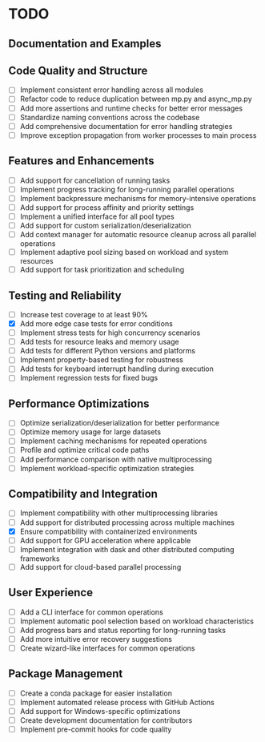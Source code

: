 # TODO

## Documentation and Examples

## Code Quality and Structure

- [ ] Implement consistent error handling across all modules
- [ ] Refactor code to reduce duplication between mp.py and async_mp.py
- [ ] Add more assertions and runtime checks for better error messages
- [ ] Standardize naming conventions across the codebase
- [ ] Add comprehensive documentation for error handling strategies
- [ ] Improve exception propagation from worker processes to main process

## Features and Enhancements

- [ ] Add support for cancellation of running tasks
- [ ] Implement progress tracking for long-running parallel operations
- [ ] Implement backpressure mechanisms for memory-intensive operations
- [ ] Add support for process affinity and priority settings
- [ ] Implement a unified interface for all pool types
- [ ] Add support for custom serialization/deserialization
- [ ] Add context manager for automatic resource cleanup across all parallel operations
- [ ] Implement adaptive pool sizing based on workload and system resources
- [ ] Add support for task prioritization and scheduling

## Testing and Reliability

- [ ] Increase test coverage to at least 90%
- [x] Add more edge case tests for error conditions
- [ ] Implement stress tests for high concurrency scenarios
- [ ] Add tests for resource leaks and memory usage
- [ ] Add tests for different Python versions and platforms
- [ ] Implement property-based testing for robustness
- [ ] Add tests for keyboard interrupt handling during execution
- [ ] Implement regression tests for fixed bugs

## Performance Optimizations

- [ ] Optimize serialization/deserialization for better performance
- [ ] Optimize memory usage for large datasets
- [ ] Implement caching mechanisms for repeated operations
- [ ] Profile and optimize critical code paths
- [ ] Add performance comparison with native multiprocessing
- [ ] Implement workload-specific optimization strategies

## Compatibility and Integration

- [ ] Implement compatibility with other multiprocessing libraries
- [ ] Add support for distributed processing across multiple machines
- [x] Ensure compatibility with containerized environments
- [ ] Add support for GPU acceleration where applicable
- [ ] Implement integration with dask and other distributed computing frameworks
- [ ] Add support for cloud-based parallel processing

## User Experience

- [ ] Add a CLI interface for common operations
- [ ] Implement automatic pool selection based on workload characteristics
- [ ] Add progress bars and status reporting for long-running tasks
- [ ] Add more intuitive error recovery suggestions
- [ ] Create wizard-like interfaces for common operations

## Package Management

- [ ] Create a conda package for easier installation
- [ ] Implement automated release process with GitHub Actions
- [ ] Add support for Windows-specific optimizations
- [ ] Create development documentation for contributors
- [ ] Implement pre-commit hooks for code quality
